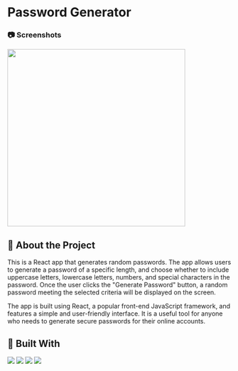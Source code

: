 # Password Generator

### :camera: Screenshots

<img src="https://user-images.githubusercontent.com/99056343/217697265-78373f15-afa1-44b7-9aa5-d7162797bda3.gif" align='center' width='400px' height='400px' class='img-border'>

## :star2: About the Project

This is a React app that generates random passwords. The app allows users to generate a password of a specific length, and choose whether to include uppercase letters, lowercase letters, numbers, and special characters in the password. Once the user clicks the "Generate Password" button, a random password meeting the selected criteria will be displayed on the screen.

The app is built using React, a popular front-end JavaScript framework, and features a simple and user-friendly interface. It is a useful tool for anyone who needs to generate secure passwords for their online accounts.

## 🔨 Built With

<p align="left"> 
  <img src="https://img.shields.io/badge/React-20232A?style=for-the-badge&logo=react&logoColor=61DAFB">
  <img src="https://img.shields.io/badge/JavaScript-323330?style=for-the-badge&logo=javascript&logoColor=F7DF1E"> 
  <img src="https://img.shields.io/badge/styled--components-DB7093?style=for-the-badge&logo=styled-components&logoColor=white"> 
  <img src="https://img.shields.io/badge/Vercel-000000?style=for-the-badge&logo=vercel&logoColor=white"> 
</p>
